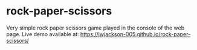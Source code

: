 # rock-paper-scissors

Very simple rock paper scissors game played in the console of the web page. Live demo available at: https://jwjackson-005.github.io/rock-paper-scissors/
